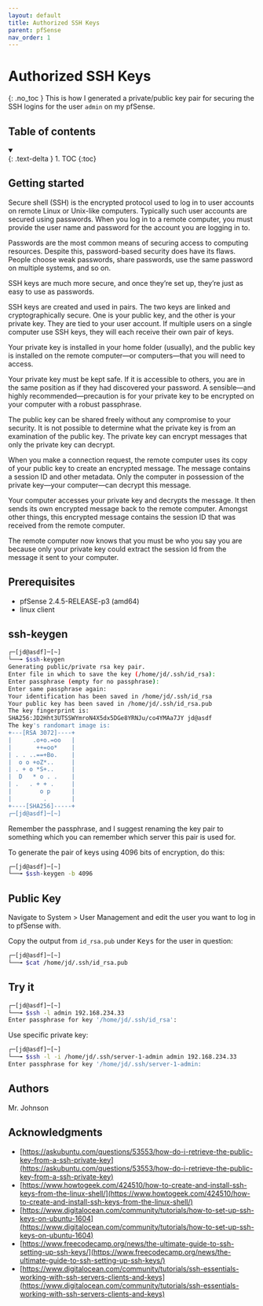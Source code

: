 ```yaml
---
layout: default
title: Authorized SSH Keys
parent: pfSense
nav_order: 1
---
```

# Authorized SSH Keys
{: .no_toc }
This is how I generated a private/public key pair for securing the SSH logins for the user `admin` on my pfSense.

## Table of contents
<details open markdown="block">
  <summary>

  </summary>
  {: .text-delta }
1. TOC
{:toc}
</details>

## Getting started
Secure shell (SSH) is the encrypted protocol used to log in to user accounts on remote Linux or Unix-like computers. Typically such user accounts are secured using passwords. When you log in to a remote computer, you must provide the user name and password for the account you are logging in to.

Passwords are the most common means of securing access to computing resources. Despite this, password-based security does have its flaws. People choose weak passwords, share passwords, use the same password on multiple systems, and so on.

SSH keys are much more secure, and once they’re set up, they’re just as easy to use as passwords.


SSH keys are created and used in pairs. The two keys are linked and cryptographically secure. One is your public key, and the other is your private key. They are tied to your user account. If multiple users on a single computer use SSH keys, they will each receive their own pair of keys.

Your private key is installed in your home folder (usually), and the public key is installed on the remote computer—or computers—that you will need to access.

Your private key must be kept safe. If it is accessible to others, you are in the same position as if they had discovered your password. A sensible—and highly recommended—precaution is for your private key to be encrypted on your computer with a robust passphrase.

The public key can be shared freely without any compromise to your security. It is not possible to determine what the private key is from an examination of the public key. The private key can encrypt messages that only the private key can decrypt.

When you make a connection request, the remote computer uses its copy of your public key to create an encrypted message. The message contains a session ID and other metadata. Only the computer in possession of the private key—your computer—can decrypt this message.

Your computer accesses your private key and decrypts the message. It then sends its own encrypted message back to the remote computer. Amongst other things, this encrypted message contains the session ID that was received from the remote computer.

The remote computer now knows that you must be who you say you are because only your private key could extract the session Id from the message it sent to your computer.

## Prerequisites
* pfSense 2.4.5-RELEASE-p3 (amd64)
* linux client

## ssh-keygen
```bash
┌─[jd@asdf]─[~]
└──╼ $ssh-keygen 
Generating public/private rsa key pair.
Enter file in which to save the key (/home/jd/.ssh/id_rsa): 
Enter passphrase (empty for no passphrase): 
Enter same passphrase again: 
Your identification has been saved in /home/jd/.ssh/id_rsa
Your public key has been saved in /home/jd/.ssh/id_rsa.pub
The key fingerprint is:
SHA256:JD2Hht3UTSSWYmroN4X5dx5DGe8YRNJu/co4YMAa7JY jd@asdf
The key's randomart image is:
+---[RSA 3072]----+
|      .o+o.=oo   |
|       ++=oo*    |
| . . ..==+Bo.    |
|  o o +oZ*..     |
| . + o *S+..     |
|  D   * o . .    |
| .   . + + .     |
|        o p      |
|         .       |
+----[SHA256]-----+
┌─[jd@asdf]─[~]
```
Remember the passphrase, and I suggest renaming the key pair to something which you can remember which server this pair is used for. 

To generate the pair of keys using 4096 bits of encryption, do this: 

```bash
┌─[jd@asdf]─[~]
└──╼ $ssh-keygen -b 4096
```

## Public Key
Navigate to System > User Management and edit the user you want to log in to pfSense with. 

Copy the output from `id_rsa.pub` under <kbd>Keys</kbd> for the user in question:
```bash
┌─[jd@asdf]─[~]
└──╼ $cat /home/jd/.ssh/id_rsa.pub 
```

## Try it
```bash
┌─[jd@asdf]─[~]
└──╼ $ssh -l admin 192.168.234.33
Enter passphrase for key '/home/jd/.ssh/id_rsa':
```

Use specific private key:
```bash
┌─[jd@asdf]─[~]
└──╼ $ssh -l -i /home/jd/.ssh/server-1-admin admin 192.168.234.33
Enter passphrase for key '/home/jd/.ssh/server-1-admin:
```

## Authors
Mr. Johnson


## Acknowledgments
* [https://askubuntu.com/questions/53553/how-do-i-retrieve-the-public-key-from-a-ssh-private-key](https://askubuntu.com/questions/53553/how-do-i-retrieve-the-public-key-from-a-ssh-private-key)
* [https://www.howtogeek.com/424510/how-to-create-and-install-ssh-keys-from-the-linux-shell/](https://www.howtogeek.com/424510/how-to-create-and-install-ssh-keys-from-the-linux-shell/)
* [https://www.digitalocean.com/community/tutorials/how-to-set-up-ssh-keys-on-ubuntu-1604](https://www.digitalocean.com/community/tutorials/how-to-set-up-ssh-keys-on-ubuntu-1604)
* [https://www.freecodecamp.org/news/the-ultimate-guide-to-ssh-setting-up-ssh-keys/](https://www.freecodecamp.org/news/the-ultimate-guide-to-ssh-setting-up-ssh-keys/)
* [https://www.digitalocean.com/community/tutorials/ssh-essentials-working-with-ssh-servers-clients-and-keys](https://www.digitalocean.com/community/tutorials/ssh-essentials-working-with-ssh-servers-clients-and-keys)